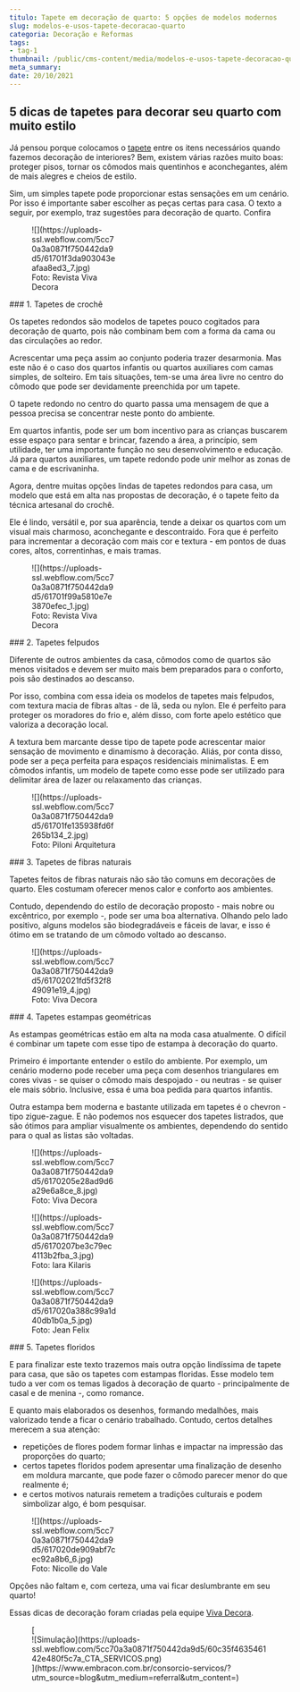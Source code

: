 ```yaml
---
titulo: Tapete em decoração de quarto: 5 opções de modelos modernos
slug: modelos-e-usos-tapete-decoracao-quarto
categoria: Decoração e Reformas
tags:
- tag-1
thumbnail: /public/cms-content/media/modelos-e-usos-tapete-decoracao-quarto.jpg
meta_summary: 
date: 20/10/2021
---
```

5 dicas de tapetes para decorar seu quarto com muito estilo
-----------------------------------------------------------

Já pensou porque colocamos o [tapete](https://www.vivadecora.com.br/produtos/tapetes) entre os itens necessários quando fazemos decoração de interiores? Bem, existem várias razões muito boas: proteger pisos, tornar os cômodos mais quentinhos e aconchegantes, além de mais alegres e cheios de estilo.

Sim, um simples tapete pode proporcionar estas sensações em um cenário. Por isso é importante saber escolher as peças certas para casa. O texto a seguir, por exemplo, traz sugestões para decoração de quarto. Confira

<figure class="w-richtext-figure-type-image w-richtext-align-center" style="max-width:30%"><div>![](https://uploads-ssl.webflow.com/5cc70a3a0871f750442da9d5/61701f3da903043eafaa8ed3_7.jpg)</div><figcaption>Foto: Revista Viva Decora</figcaption></figure>### 1. Tapetes de crochê

Os tapetes redondos são modelos de tapetes pouco cogitados para decoração de quarto, pois não combinam bem com a forma da cama ou das circulações ao redor.

Acrescentar uma peça assim ao conjunto poderia trazer desarmonia. Mas este não é o caso dos quartos infantis ou quartos auxiliares com camas simples, de solteiro. Em tais situações, tem-se uma área livre no centro do cômodo que pode ser devidamente preenchida por um tapete.

O tapete redondo no centro do quarto passa uma mensagem de que a pessoa precisa se concentrar neste ponto do ambiente.

Em quartos infantis, pode ser um bom incentivo para as crianças buscarem esse espaço para sentar e brincar, fazendo a área, a princípio, sem utilidade, ter uma importante função no seu desenvolvimento e educação. Já para quartos auxiliares, um tapete redondo pode unir melhor as zonas de cama e de escrivaninha.

Agora, dentre muitas opções lindas de tapetes redondos para casa, um modelo que está em alta nas propostas de decoração, é o tapete feito da técnica artesanal do crochê.

Ele é lindo, versátil e, por sua aparência, tende a deixar os quartos com um visual mais charmoso, aconchegante e descontraído. Fora que é perfeito para incrementar a decoração com mais cor e textura - em pontos de duas cores, altos, correntinhas, e mais tramas.

<figure class="w-richtext-figure-type-image w-richtext-align-center" style="max-width:30%"><div>![](https://uploads-ssl.webflow.com/5cc70a3a0871f750442da9d5/61701f99a5810e7e3870efec_1.jpg)</div><figcaption>Foto: Revista Viva Decora</figcaption></figure>### 2. Tapetes felpudos

Diferente de outros ambientes da casa, cômodos como de quartos são menos visitados e devem ser muito mais bem preparados para o conforto, pois são destinados ao descanso.

Por isso, combina com essa ideia os modelos de tapetes mais felpudos, com textura macia de fibras altas - de lã, seda ou nylon. Ele é perfeito para proteger os moradores do frio e, além disso, com forte apelo estético que valoriza a decoração local.

A textura bem marcante desse tipo de tapete pode acrescentar maior sensação de movimento e dinamismo à decoração. Aliás, por conta disso, pode ser a peça perfeita para espaços residenciais minimalistas. E em cômodos infantis, um modelo de tapete como esse pode ser utilizado para delimitar área de lazer ou relaxamento das crianças.

<figure class="w-richtext-figure-type-image w-richtext-align-center" style="max-width:30%"><div>![](https://uploads-ssl.webflow.com/5cc70a3a0871f750442da9d5/61701fe135938fd6f265b134_2.jpg)</div><figcaption>Foto: Piloni Arquitetura</figcaption></figure>### 3. Tapetes de fibras naturais

Tapetes feitos de fibras naturais não são tão comuns em decorações de quarto. Eles costumam oferecer menos calor e conforto aos ambientes.

Contudo, dependendo do estilo de decoração proposto - mais nobre ou excêntrico, por exemplo -, pode ser uma boa alternativa. Olhando pelo lado positivo, alguns modelos são biodegradáveis e fáceis de lavar, e isso é ótimo em se tratando de um cômodo voltado ao descanso.

<figure class="w-richtext-figure-type-image w-richtext-align-center" style="max-width:30%"><div>![](https://uploads-ssl.webflow.com/5cc70a3a0871f750442da9d5/61702021fd5f32f849091e19_4.jpg)</div><figcaption>Foto: Viva Decora</figcaption></figure>### 4. Tapetes estampas geométricas

As estampas geométricas estão em alta na moda casa atualmente. O difícil é combinar um tapete com esse tipo de estampa à decoração do quarto.

Primeiro é importante entender o estilo do ambiente. Por exemplo, um cenário moderno pode receber uma peça com desenhos triangulares em cores vivas - se quiser o cômodo mais despojado - ou neutras - se quiser ele mais sóbrio. Inclusive, essa é uma boa pedida para quartos infantis.

Outra estampa bem moderna e bastante utilizada em tapetes é o chevron - tipo zigue-zague. E não podemos nos esquecer dos tapetes listrados, que são ótimos para ampliar visualmente os ambientes, dependendo do sentido para o qual as listas são voltadas.

<figure class="w-richtext-figure-type-image w-richtext-align-center" style="max-width:30%"><div>![](https://uploads-ssl.webflow.com/5cc70a3a0871f750442da9d5/6170205e28ad9d6a29e6a8ce_8.jpg)</div><figcaption>Foto: Viva Decora</figcaption></figure><figure class="w-richtext-figure-type-image w-richtext-align-center" style="max-width:30%"><div>![](https://uploads-ssl.webflow.com/5cc70a3a0871f750442da9d5/6170207be3c79ec4113b2fba_3.jpg)</div><figcaption>Foto: Iara Kilaris</figcaption></figure><figure class="w-richtext-figure-type-image w-richtext-align-center" style="max-width:30%"><div>![](https://uploads-ssl.webflow.com/5cc70a3a0871f750442da9d5/617020a388c99a1d40db1b0a_5.jpg)</div><figcaption>Foto: Jean Felix</figcaption></figure>### 5. Tapetes floridos

E para finalizar este texto trazemos mais outra opção lindíssima de tapete para casa, que são os tapetes com estampas floridas. Esse modelo tem tudo a ver com os temas ligados à decoração de quarto - principalmente de casal e de menina -, como romance.

E quanto mais elaborados os desenhos, formando medalhões, mais valorizado tende a ficar o cenário trabalhado. Contudo, certos detalhes merecem a sua atenção:

- repetições de flores podem formar linhas e impactar na impressão das proporções do quarto;
- certos tapetes floridos podem apresentar uma finalização de desenho em moldura marcante, que pode fazer o cômodo parecer menor do que realmente é;
- e certos motivos naturais remetem a tradições culturais e podem simbolizar algo, é bom pesquisar.

<figure class="w-richtext-figure-type-image w-richtext-align-center" style="max-width:30%"><div>![](https://uploads-ssl.webflow.com/5cc70a3a0871f750442da9d5/617020de909abf7cec92a8b6_6.jpg)</div><figcaption>Foto: Nicolle do Vale</figcaption></figure>Opções não faltam e, com certeza, uma vai ficar deslumbrante em seu quarto!

Essas dicas de decoração foram criadas pela equipe [Viva Decora](https://www.vivadecora.com.br/).

<figure class="w-richtext-figure-type-image w-richtext-align-center">[<div>![Simulação](https://uploads-ssl.webflow.com/5cc70a3a0871f750442da9d5/60c35f463546142e480f5c7a_CTA_SERVICOS.png)</div>](https://www.embracon.com.br/consorcio-servicos/?utm_source=blog&utm_medium=referral&utm_content=)</figure>
